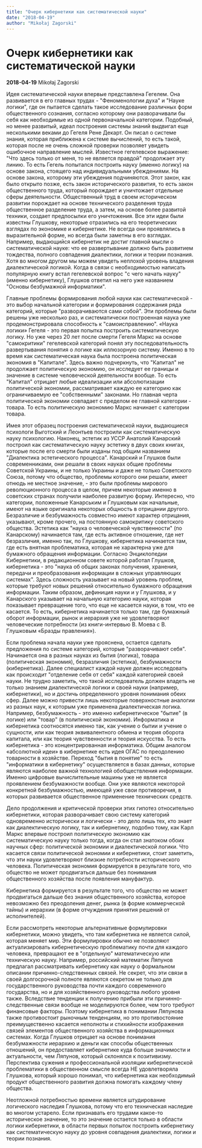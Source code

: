 ```yaml
---
title: "Очерк кибернетики как систематической науки"
date: "2018-04-19"
author: "Mikołaj Zagorski"
---
```


# Очерк кибернетики как систематической науки

**2018-04-19** Mikołaj Zagorski

Идея систематической науки впервые представлена Гегелем. Она развивается в его главных трудах - "Феноменологии духа" и "Науке логики", где он пытается сделать такое исследование различных форм общественного сознания, согласно которому они разворачивали бы себя как необходимые из одной первоначальной категории. Подобный, но менее развитый, идеал построения системы знаний выдвигал еще несколькими веками до Гегеля Рене Декарт. Он писал о системе знания, которая приближена к системе вычислений, то есть такой, которая после не очень сложной проверки позволяет увидеть ошибочное направление мыслей. Известное гегелевское выражение: "Что здесь только от меня, то не является правдой" продолжает эту линию. То есть Гегель попытался построить науку (именно логику) на основе закона, стоящего над индивидуальными убеждениями. На основе закона, которому эти убеждения подчиняются. Этот закон, как было открыто позже, есть закон исторического развития, то есть закон общественного труда, который порождает и уничтожает отдельные сферы деятельности. Общественный труд в своем историческом развитии порождает на основе технического разделения труда общественное разделение труда, а затем, на основе более развитой техники, создает предпосылки его уничтожения. Все эти идеи были известны Глушкову, некоторые отразились на его теоретических взглядах по экономике и кибернетике. Не всегда они проявлялись в выразительной форме, но всегда были заметны в его взглядах. Например, выдающийся кибернетик не достиг главной мысли о систематической науке: что ее развертывание должно быть развитием тождества, полного совпадения диалектики, логики и теории познания. Хотя во многом другом мы можем увидеть неплохой уровень владения диалектической логикой. Когда в связи с необходимостью написать популярную книгу встал гегелевской вопрос "с чего начать науку" (именно кибернетику), Глушков ответил на него уже названием "Основы безбумажной информатики".

Главные проблемы формирования любой науки как систематической - это выбор начальной категории и формирования содержания ряда категорий, которые "разворачиваются сами собой". Эти проблемы были решены уже несколько раз, и систематически построенная наука уже продемонстрировала способность к "самоисправлению". «Наука логики» Гегеля - это первая попытка построить систематическую логику. Но уже через 20 лет после смерти Гегеля Маркс на основе "самокритики" гегелевской категорий понял эту последовательность развертывания понятия о логике как иллюзорную систему. Именно в то время как систематическая наука была построена политическая экономия в "Капитале". Здесь важно подчеркнуть, что "Капитал" не продолжает политическую экономию, он исследует ее границы и значение в системе человеческой деятельности вообще. То есть "Капитал" отрицает любые идеализации или абсолютизации политической экономии, рассматривает каждую ее категорию как ограничиваемую ее "собственными" законами. Но главная черта политической экономии совпадает с пределом ее главной категории - товара. То есть политическую экономию Маркс начинает с категории товара.

Имея этот образец построения систематической науки, выдающиеся психологи Выготский и Леонтьев построили как систематическую науку психологию. Наконец, эстетик из УССР Анатолий Канарский построил как систематическую науку эстетику в двух своих книгах, которые после его смерти были изданы под общим названием "Диалектика эстетического процесса". Канарский и Глушков были современниками, они решали в своих науках общие проблемы Советской Украины, и не только Украины и даже не только Советского Союза, потому что общество, проблемы которого они решали, имеет отнюдь не местное значение, - это были проблемы мирового революционного процесса в целом, причем некоторые именно в советских странах получили наиболее развитую форму. Интересно, что категории, положенные Канарським и Глушковым как начальные, имеют на языке оригинала некоторых общность в отрицании другого. Безразличие и безбумажность совместно имеют характер отрицания, указывают, кроме прочего, на постоянную самокритику советского общества. Эстетика как "наука о человеческой чувственности" (по Канарскому) начинается там, где есть активное отношение, где нет безразличия, именно так, по Глушкову, кибернетика начинается там, где есть внятная проблематика, которая не характерна уже для бумажного обращения информации. Согласно Энциклопедии Кибернетики, в редакционном совете которой работал Глушков, кибернетика - это "наука об общих законах получения, хранения, передачи и преобразования информации в сложных управляющих системах". Здесь сложность указывает на новый уровень проблем, которые требуют новых решений относительно бумажного обращения информации. Таким образом, дефиниция науки и у Глушкова, и у Канарского указывает на начальную категорию науки, которая показывает превращение того, что еще не касается науки, в том, что ее касается. То есть, кибернетика начинается только там, где бумажный оборот информации, рынок и иерархия уже не удовлетворяют человеческие потребности (из книги-интервью В. Моева с В. Глушковым «Бразды правления»).

Если проблема начала науки уже прояснена, остается сделать предложения по системе категорий, которые "разворачивают себя". Начинается она в разных науках из бытия (логика), товара (политическая экономия), безразличия (эстетика), безбумажности (кибернетика). Далее специалист каждой науке должен исследовать как происходит "отделение себя от себя" каждой категорией своей науки. Не трудно заметить, что такой исследователь должен владеть не только знанием диалектической логики и своей науки (например, кибернетики), но и достичь определенного уровня понимания обеих сфер. Далее можно привести лишь некоторые поверхностные аналогии из разных наук, к которым уже применена диалектическая логика. Например, безбумажность - это именно кибернетическое "бытие" (в логике) или "товар" (в политической экономии). Информатика и кибернетика соотносятся именно так, как учение о бытии и учение о сущности, или как теория эквивалентного обмена и теория оборота капитала, или как теория чувственности и теория искусства. То есть кибернетика - это концентрированная информатика. Общим аналогом «абсолютной идеи» в кибернетике есть идея ОГАС по преодолению товарности в хозяйстве. Переход "бытия в понятие" то есть "информатики в кибернетику" осуществляется в базах данных, которые являются наиболее важной технологией обобществления информации. Именно цифровые вычислительные машины уже не является проявлением безбумажности вообще. Они уже являются некоторой конкретной безбумажностью, имеющей уже свои противоречия, в которых развивается общественное применение технических средств.

Дело продолжения и критической проверки этих гипотез относительно кибернетики, которая разворачивает свою систему категорий одновременно исторически и логически - это дело лишь тех, кто знает как диалектическую логику, так и кибернетику, подобно тому, как Карл Маркс впервые построил политическую экономию как систематическую науку только тогда, когда он стал знатоком обоих научных сфер: политической экономии и диалектической логики. Что касается связи политической экономии и кибернетики, стоит заметить, что эти науки удовлетворяют близкие потребности исторического человека. Политическая экономия формируется в результате того, что общество не может продвигаться дальше без понимания общественного хозяйства после появления мануфактур.

Кибернетика формируется в результате того, что общество не может продвигаться дальше без знания общественного хозяйства, которое невозможно без преодоления денег, рынка (в форме коммерческой тайны) и иерархии (в форме отчуждения принятия решений от исполнителей).

Если рассмотреть некоторые альтернативные формулировки кибернетики, можно увидеть, что там кибернетика не является силой, которая меняет мир. Эти формулировки обычно не позволяют актуализировать кибернетическую проблематику почти для каждого человека, превращают ее в "отдельную" математическую или техническую науку. Например, российский математик Ляпунов предлагал рассматривать кибернетику как науку о формальном описании причинно-следственных связей. Не секрет, что эти связи в своей долгосрочной полноте являются секретом не только для государственного руководства почти каждого современного государства, но и для хозяйственного руководства любого уровня также. Вследствие тенденции к получению прибыли эти причинно-следственные связи вообще не моделируются более, чем того требуют финансовые факторы. Поэтому кибернетика в понимании Ляпунова также противостоит рыночным тенденциям, но это противостояние преимущественно касается неполноты и стихийности изображения связей элементов общественного хозяйства в информационных системах. Когда Глушков отрицает на основе понимания безбумажности иерархию и деньги как способы общественных отношений, он предоставляет кибернетике куда больше значимости и актуальности, чем Ляпунов, который склонялся к позитивизму. Перспектива сужения и профессиональной изоляции кибернетической проблематики в общественном смысле всегда НЕ удовлетворяла Глушкова, который хорошо понимал, что кибернетика как необходимый продукт общественного развития должна помогать каждому члену общества.

Неотложной потребностью времени является штудирование логического наследия Глушкова, потому что его техническая наследие во многом устарело. Если признавать его трудами какое-то историческое значение, то это значение остается только в области логики кибернетики, в области первых попыток построить кибернетику как систематическую науку до уровня совпадения диалектики, логики и теории познания.